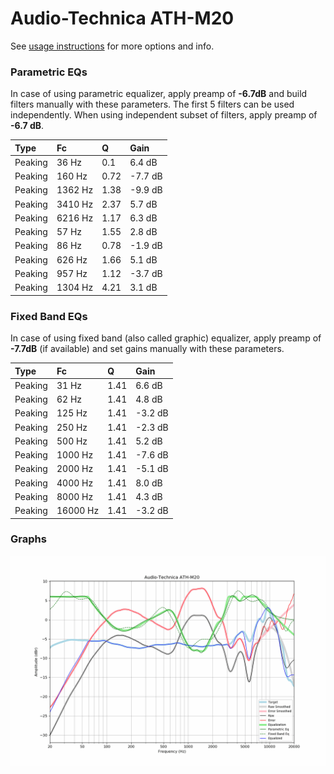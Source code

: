 # Audio-Technica ATH-M20
See [usage instructions](https://github.com/jaakkopasanen/AutoEq#usage) for more options and info.

### Parametric EQs
In case of using parametric equalizer, apply preamp of **-6.7dB** and build filters manually
with these parameters. The first 5 filters can be used independently.
When using independent subset of filters, apply preamp of **-6.7 dB**.

| Type    | Fc      |    Q | Gain    |
|:--------|:--------|:-----|:--------|
| Peaking | 36 Hz   | 0.1  | 6.4 dB  |
| Peaking | 160 Hz  | 0.72 | -7.7 dB |
| Peaking | 1362 Hz | 1.38 | -9.9 dB |
| Peaking | 3410 Hz | 2.37 | 5.7 dB  |
| Peaking | 6216 Hz | 1.17 | 6.3 dB  |
| Peaking | 57 Hz   | 1.55 | 2.8 dB  |
| Peaking | 86 Hz   | 0.78 | -1.9 dB |
| Peaking | 626 Hz  | 1.66 | 5.1 dB  |
| Peaking | 957 Hz  | 1.12 | -3.7 dB |
| Peaking | 1304 Hz | 4.21 | 3.1 dB  |

### Fixed Band EQs
In case of using fixed band (also called graphic) equalizer, apply preamp of **-7.7dB**
(if available) and set gains manually with these parameters.

| Type    | Fc       |    Q | Gain    |
|:--------|:---------|:-----|:--------|
| Peaking | 31 Hz    | 1.41 | 6.6 dB  |
| Peaking | 62 Hz    | 1.41 | 4.8 dB  |
| Peaking | 125 Hz   | 1.41 | -3.2 dB |
| Peaking | 250 Hz   | 1.41 | -2.3 dB |
| Peaking | 500 Hz   | 1.41 | 5.2 dB  |
| Peaking | 1000 Hz  | 1.41 | -7.6 dB |
| Peaking | 2000 Hz  | 1.41 | -5.1 dB |
| Peaking | 4000 Hz  | 1.41 | 8.0 dB  |
| Peaking | 8000 Hz  | 1.41 | 4.3 dB  |
| Peaking | 16000 Hz | 1.41 | -3.2 dB |

### Graphs
![](./Audio-Technica%20ATH-M20.png)